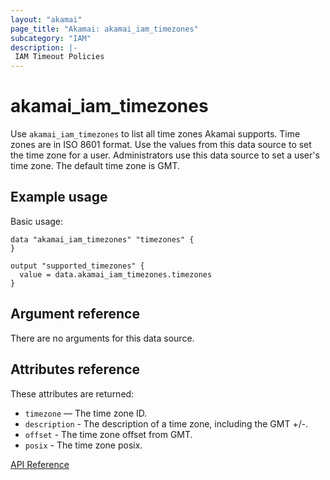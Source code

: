 ```yaml
---
layout: "akamai"
page_title: "Akamai: akamai_iam_timezones"
subcategory: "IAM"
description: |-
 IAM Timeout Policies
---
```


# akamai_iam_timezones

Use `akamai_iam_timezones` to list all time zones Akamai supports. Time zones are in ISO 8601 format. Use the values from this data source to set the time zone for a user. Administrators use this data source to set a user's time zone. The default time zone is GMT.

## Example usage

Basic usage:

```hcl
data "akamai_iam_timezones" "timezones" {
}

output "supported_timezones" {
  value = data.akamai_iam_timezones.timezones
}
```

## Argument reference

There are no arguments for this data source.

## Attributes reference

These attributes are returned:

* `timezone` — The time zone ID.
* `description` - The description of a time zone, including the GMT +/-.
* `offset` - The time zone offset from GMT.
* `posix` - The time zone posix.

[API Reference](https://developer.akamai.com/api/core_features/identity_management_user_admin/v2.html#getadmintimezones)
